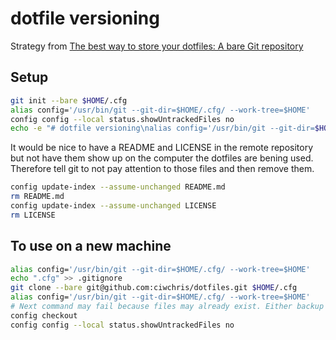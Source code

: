 # dotfile versioning

Strategy from [The best way to store your dotfiles: A bare Git
repository](https://www.atlassian.com/git/tutorials/dotfiles)

## Setup

```sh
git init --bare $HOME/.cfg
alias config='/usr/bin/git --git-dir=$HOME/.cfg/ --work-tree=$HOME'
config config --local status.showUntrackedFiles no
echo -e "# dotfile versioning\nalias config='/usr/bin/git --git-dir=$HOME/.cfg/ --work-tree=$HOME'" >> $HOME/.zshrc
```

It would be nice to have a README and LICENSE in the remote repository but not have them show up on
the computer the dotfiles are bening used. Therefore tell git to not pay attention to those files
and then remove them.

```sh
config update-index --assume-unchanged README.md
rm README.md
config update-index --assume-unchanged LICENSE
rm LICENSE
```

## To use on a new machine

```sh
alias config='/usr/bin/git --git-dir=$HOME/.cfg/ --work-tree=$HOME'
echo ".cfg" >> .gitignore
git clone --bare git@github.com:ciwchris/dotfiles.git $HOME/.cfg
alias config='/usr/bin/git --git-dir=$HOME/.cfg/ --work-tree=$HOME'
# Next command may fail because files may already exist. Either backup or remove them.
config checkout
config config --local status.showUntrackedFiles no
```
